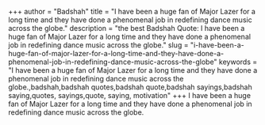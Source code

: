 +++
author = "Badshah"
title = "I have been a huge fan of Major Lazer for a long time and they have done a phenomenal job in redefining dance music across the globe."
description = "the best Badshah Quote: I have been a huge fan of Major Lazer for a long time and they have done a phenomenal job in redefining dance music across the globe."
slug = "i-have-been-a-huge-fan-of-major-lazer-for-a-long-time-and-they-have-done-a-phenomenal-job-in-redefining-dance-music-across-the-globe"
keywords = "I have been a huge fan of Major Lazer for a long time and they have done a phenomenal job in redefining dance music across the globe.,badshah,badshah quotes,badshah quote,badshah sayings,badshah saying,quotes, sayings,quote, saying, motivation"
+++
I have been a huge fan of Major Lazer for a long time and they have done a phenomenal job in redefining dance music across the globe.
